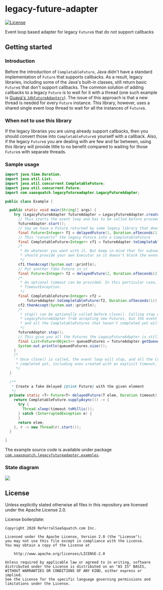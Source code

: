 # legacy-future-adapter

[![License](https://img.shields.io/badge/License-Apache%202.0-blue.svg)](https://opensource.org/licenses/Apache-2.0)

Event loop based adapter for legacy `Future`s that do not support callbacks

## Getting started

### Introduction

Before the introduction of `CompletableFuture`, Java didn't have a standard implementation of `Future` that supports callbacks. As a result, legacy libraries, including some of the Java's built-in classes, still return basic `Future`s that don't support callbacks. The common solution of adding callbacks to a legacy `Future` is to wait for it with a thread (one such example is [Guava's `JdkFutureAdapters`](https://github.com/google/guava/blob/c414be307af45d8197f3d8b2db256cb369f948af/guava/src/com/google/common/util/concurrent/JdkFutureAdapters.java)). The issue of this approach is that a new thread is needed for every `Future` instance. This library, however, uses a shared single event loop thread to wait for all the instances of `Future`s.

### When not to use this library

If the legacy libraries you are using already support callbacks, then you should convert those into `CompletableFuture`s yourself with a callback. Also, if the legacy `Future`s you are dealing with are few and far between, using this library will provide little to no benefit compared to waiting for those `Future`s with separate threads.

### Sample usage

```java
import java.time.Duration;
import java.util.List;
import java.util.concurrent.CompletableFuture;
import java.util.concurrent.Future;
import com.saasquatch.legacyfutureadapter.LegacyFutureAdapter;

public class Example {

  public static void main(String[] args) {
    try (LegacyFutureAdapter futureAdapter = LegacyFutureAdapter.create()) {
      // This starts the event loop and has to be called before proceeding
      futureAdapter.start();
      // Say we have a Future returned by some legacy library that does not support callbacks
      final Future<Integer> f1 = delayedFuture(1, Duration.ofSeconds(1));
      // This "converts" the legacy Future into a CompletableFuture
      final CompletableFuture<Integer> cf1 = futureAdapter.toCompletableFuture(f1);
      /*
       * Do whatever you want with it. But keep in mind that for subsequent long running tasks, you
       * should provide your own Executor so it doesn't block the event loop thread.
       */
      cf1.thenAccept(System.out::println);
      // Put another fake Future in it
      final Future<Integer> f2 = delayedFuture(2, Duration.ofSeconds(2));
      /*
       * An optional timeout can be provided. In this particular case, cf2 will complete with a
       * TimeoutException.
       */
      final CompletableFuture<Integer> cf2 =
          futureAdapter.toCompletableFuture(f2, Duration.ofSeconds(1));
      cf2.thenAccept(System.out::println);
      /*
       * stop() can be optionally called before close(). Calling stop will block the
       * LegacyFutureAdapter from accepting new Futures, but the event loop will continue running
       * and all the CompletableFutures that haven't completed yet will eventually complete.
       */
      futureAdapter.stop();
      // This give you all the Futures the LegacyFutureAdapter is still waiting for.
      final List<Future<Object>> queuedFutures = futureAdapter.getQueuedFutures();
      System.out.println(queuedFutures.size());
    }
    /*
     * Once close() is called, the event loop will stop, and all the CompletableFutures that haven't
     * completed yet, including ones created with an explicit timeout, will never complete.
     */
  }

  /**
   * Create a fake delayed {@link Future} with the given element
   */
  private static <T> Future<T> delayedFuture(T elem, Duration timeout) {
    return CompletableFuture.supplyAsync(() -> {
      try {
        Thread.sleep(timeout.toMillis());
      } catch (InterruptedException e) {
      }
      return elem;
    }, r -> new Thread(r).start());
  }

}
```

The example source code is available under package [`com.saasquatch.legacyfutureadapter.examples`](https://github.com/saasquatch/legacy-future-adapter/tree/master/src/test/java/com/saasquatch/legacyfutureadapter/examples).

### State diagram

![](https://i.imgur.com/7Cooiup.jpg)

## License

Unless explicitly stated otherwise all files in this repository are licensed under the Apache License 2.0.

License boilerplate:

```
Copyright 2020 ReferralSaaSquatch.com Inc.

Licensed under the Apache License, Version 2.0 (the "License");
you may not use this file except in compliance with the License.
You may obtain a copy of the License at

    http://www.apache.org/licenses/LICENSE-2.0

Unless required by applicable law or agreed to in writing, software
distributed under the License is distributed on an "AS IS" BASIS,
WITHOUT WARRANTIES OR CONDITIONS OF ANY KIND, either express or implied.
See the License for the specific language governing permissions and
limitations under the License.
```
